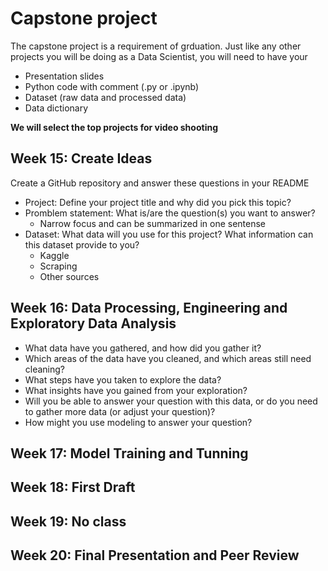 # Capstone project

The capstone project is a requirement of grduation. Just like any other projects you will be doing as a Data Scientist, you will need to have your

- Presentation slides
- Python code with comment (.py or .ipynb)
- Dataset (raw data and processed data)
- Data dictionary

**We will select the top projects for video shooting** 


## Week 15: Create Ideas

Create a GitHub repository and answer these questions in your README

- Project: Define your project title and why did you pick this topic?
- Promblem statement: What is/are the question(s) you want to answer?
  - Narrow focus and can be summarized in one sentense
- Dataset: What data will you use for this project? What information can this dataset provide to you?
  - Kaggle
  - Scraping
  - Other sources


## Week 16: Data Processing, Engineering and Exploratory Data Analysis

- What data have you gathered, and how did you gather it?
- Which areas of the data have you cleaned, and which areas still need cleaning?
- What steps have you taken to explore the data?
- What insights have you gained from your exploration?
- Will you be able to answer your question with this data, or do you need to gather more data (or adjust your question)?
- How might you use modeling to answer your question?


## Week 17: Model Training and Tunning


## Week 18: First Draft


## Week 19: No class


## Week 20: Final Presentation and Peer Review

